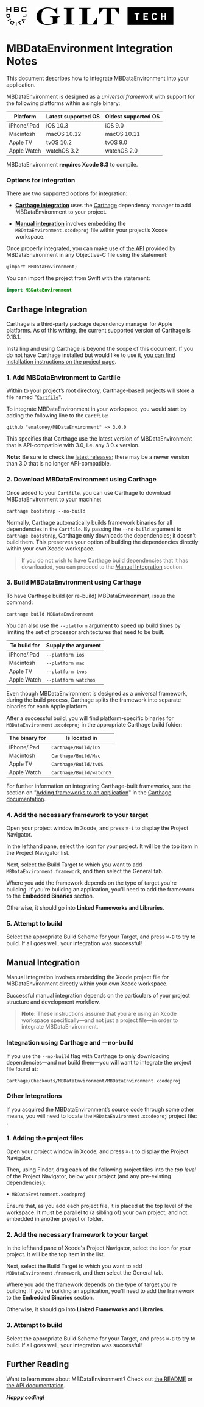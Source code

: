 ![HBC Digital logo](https://raw.githubusercontent.com/gilt/Cleanroom/master/Assets/hbc-digital-logo.png)     
![Gilt Tech logo](https://raw.githubusercontent.com/gilt/Cleanroom/master/Assets/gilt-tech-logo.png)

# MBDataEnvironment Integration Notes

This document describes how to integrate MBDataEnvironment into your application.

MBDataEnvironment is designed as a *universal framework* with support for the following platforms within a single binary:

Platform|Latest supported OS|Oldest supported OS
--------|-------------------|-------------------
iPhone/iPad|iOS 10.3|iOS 9.0
Macintosh|macOS 10.12|macOS 10.11
Apple TV|tvOS 10.2|tvOS 9.0
Apple Watch|watchOS 3.2|watchOS 2.0

MBDataEnvironment **requires Xcode 8.3** to compile.

### Options for integration

There are two supported options for integration:

- **[Carthage integration](#carthage-integration)** uses the [Carthage](https://github.com/Carthage/Carthage) dependency manager to add MBDataEnvironment to your project.

- **[Manual integration](#manual-integration)** involves embedding the `MBDataEnvironment.xcodeproj` file within your project’s Xcode workspace.

Once properly integrated, you can make use of [the API](https://rawgit.com/emaloney/MBDataEnvironment/master/Documentation/API/index.html) provided by MBDataEnvironment in any Objective-C file using the statement:

```objc
@import MBDataEnvironment;
```

You can import the project from Swift with the statement:

```swift
import MBDataEnvironment
```


## Carthage Integration

Carthage is a third-party package dependency manager for Apple platforms. As of this writing, the current supported version of Carthage is 0.18.1.

Installing and using Carthage is beyond the scope of this document. If you do not have Carthage installed but would like to use it, [you can find installation instructions on the project page](https://github.com/Carthage/Carthage#installing-carthage). 

### 1. Add MBDataEnvironment to Cartfile

Within to your project’s root directory, Carthage-based projects will store a file named "[`Cartfile`](https://github.com/Carthage/Carthage/blob/master/Documentation/Artifacts.md#cartfile)".

To integrate MBDataEnvironment in your workspace, you would start by adding the following line to the `Cartfile`:

```
github "emaloney/MBDataEnvironment" ~> 3.0.0
```

This specifies that Carthage use the latest version of MBDataEnvironment that is API-compatible with 3.0, i.e. any 3.0.*x* version.

**Note:** Be sure to check the [latest releases](https://github.com/emaloney/MBDataEnvironment/releases); there may be a newer version than 3.0 that is no longer API-compatible.

### 2. Download MBDataEnvironment using Carthage

Once added to your `Cartfile`, you can use Carthage to download MBDataEnvironment to your machine:

```
carthage bootstrap --no-build
```

Normally, Carthage automatically builds framework binaries for all dependencies in the `Cartfile`. By passing the `--no-build` argument to `carthage bootstrap`, Carthage only downloads the dependencies; it doesn't build them. This preserves your option of building the dependencies directly within your own Xcode workspace.

> If you do not wish to have Carthage build dependencies that it has downloaded, you can proceed to the [Manual Integration](#manual-integration) section.

### 3. Build MBDataEnvironment using Carthage

To have Carthage build (or re-build) MBDataEnvironment, issue the command:

```
carthage build MBDataEnvironment
```

You can also use the `--platform` argument to speed up build times by limiting the set of processor architectures that need to be built.

To build for|Supply the argument
------------|-------------------
iPhone/iPad|`--platform ios`
Macintosh|`--platform mac`
Apple TV|`--platform tvos`
Apple Watch|`--platform watchos`


Even though MBDataEnvironment is designed as a universal framework, during the build process, Carthage splits the framework into separate binaries for each Apple platform.

After a successful build, you will find platform-specific binaries for `MBDataEnvironment.xcodeproj` in the appropriate Carthage build folder:

The binary for|Is located in
--------------|-------------
iPhone/iPad|`Carthage/Build/iOS`
Macintosh|`Carthage/Build/Mac`
Apple TV|`Carthage/Build/tvOS`
Apple Watch|`Carthage/Build/watchOS`


For further information on integrating Carthage-built frameworks, see the section on "[Adding frameworks to an application](https://github.com/Carthage/Carthage#adding-frameworks-to-an-application)" in the [Carthage documentation](https://github.com/Carthage/Carthage#carthage--).

### 4. Add the necessary framework to your target

Open your project window in Xcode, and press `⌘-1` to display the Project Navigator.

In the lefthand pane, select the icon for your project. It will be the top item in the Project Navigator list.

Next, select the Build Target to which you want to add `MBDataEnvironment.framework`, and then select the General tab.

Where you add the framework depends on the type of target you're building. If you're building an application, you'll need to add the framework to the **Embedded Binaries** section.

Otherwise, it should go into **Linked Frameworks and Libraries**.


### 5. Attempt to build

Select the appropriate Build Scheme for your Target, and press `⌘-B` to try to build. If all goes well, your integration was successful!


## Manual Integration

Manual integration involves embedding the Xcode project file for MBDataEnvironment directly within your own Xcode workspace.

Successful manual integration depends on the particulars of your project structure and development workflow.

> **Note:** These instructions assume that you are using an Xcode workspace specifically—and not just a project file—in order to integrate MBDataEnvironment.

### Integration using Carthage and --no-build

If you use the `--no-build` flag with Carthage to only downloading dependencies—and not build them—you will want to integrate the project file found at:

```
Carthage/Checkouts/MBDataEnvironment/MBDataEnvironment.xcodeproj
```

### Other Integrations

If you acquired the MBDataEnvironment’s source code through some other means, you will need to locate the `MBDataEnvironment.xcodeproj` project file: .

### 1. Adding the project files

Open your project window in Xcode, and press `⌘-1` to display the Project Navigator.

Then, using Finder, drag each of the following project files into the *top level* of the Project Navigator, below your project (and any pre-existing dependencies):

```
• MBDataEnvironment.xcodeproj
```

Ensure that, as you add each project file, it is placed at the top level of the workspace. It must be parallel to (a sibling of) your own project, and not embedded in another project or folder.

### 2. Add the necessary framework to your target

In the lefthand pane of Xcode's Project Navigator, select the icon for your project. It will be the top item in the list.

Next, select the Build Target to which you want to add `MBDataEnvironment.framework`, and then select the General tab.

Where you add the framework depends on the type of target you're building. If you're building an application, you'll need to add the framework to the **Embedded Binaries** section.

Otherwise, it should go into **Linked Frameworks and Libraries**.


### 3. Attempt to build

Select the appropriate Build Scheme for your Target, and press `⌘-B` to try to build. If all goes well, your integration was successful!


## Further Reading

Want to learn more about MBDataEnvironment? Check out [the README](https://github.com/emaloney/MBDataEnvironment/blob/master/README.md) or [the API documentation](https://rawgit.com/emaloney/MBDataEnvironment/master/Documentation/API/index.html).

**_Happy coding!_**
